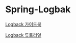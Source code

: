# Spring-Logbak

[Logback 가이드북](https://www.baeldung.com/logback)

[Logback 튜토리얼](https://www.baeldung.com/spring-boot-logging)
